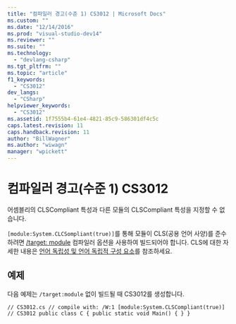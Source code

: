 ```yaml
---
title: "컴파일러 경고(수준 1) CS3012 | Microsoft Docs"
ms.custom: ""
ms.date: "12/14/2016"
ms.prod: "visual-studio-dev14"
ms.reviewer: ""
ms.suite: ""
ms.technology: 
  - "devlang-csharp"
ms.tgt_pltfrm: ""
ms.topic: "article"
f1_keywords: 
  - "CS3012"
dev_langs: 
  - "CSharp"
helpviewer_keywords: 
  - "CS3012"
ms.assetid: 1f7555b4-61e4-4821-85c9-586301df4c5c
caps.latest.revision: 11
caps.handback.revision: 11
author: "BillWagner"
ms.author: "wiwagn"
manager: "wpickett"
---
```

# 컴파일러 경고(수준 1) CS3012
어셈블리의 CLSCompliant 특성과 다른 모듈의 CLSCompliant 특성을 지정할 수 없습니다.  
  
 `[module:System.CLCSompliant(true)]`를 통해 모듈이 CLS\(공용 언어 사양\)를 준수하려면 [\/target: module](../Topic/-target:module%20\(C%23%20Compiler%20Options\).md) 컴파일러 옵션을 사용하여 빌드되어야 합니다. CLS에 대한 자세한 내용은 [언어 독립성 및 언어 독립적 구성 요소](../Topic/Language%20Independence%20and%20Language-Independent%20Components.md)를 참조하세요.  
  
## 예제  
 다음 예제는 `/target:module` 없이 빌드될 때 CS3012를 생성합니다.  
  
```  
// CS3012.cs // compile with: /W:1 [module:System.CLSCompliant(true)]   // CS3012 public class C { public static void Main() { } }  
```